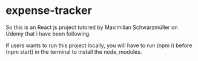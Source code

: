 # expense-tracker
So this is an React js project tutored by Maximilian Schwarzmüller on Udemy that i have been following.

If users wants to run this project locally, you will have to run (npm i) before (npm start) in the terminal to install the node_modules.
